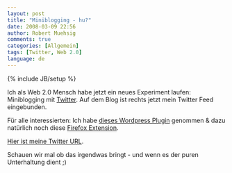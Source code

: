 ```yaml
---
layout: post
title: "Miniblogging - hu?"
date: 2008-03-09 22:56
author: Robert Muehsig
comments: true
categories: [Allgemein]
tags: [Twitter, Web 2.0]
language: de
---
```

{% include JB/setup %}
<p>Ich als Web 2.0 Mensch habe jetzt ein neues Experiment laufen: Miniblogging mit <a href="http://twitter.com/home">Twitter</a>. Auf dem Blog ist rechts jetzt mein Twitter Feed eingebunden.</p>  <p>F&#252;r alle interessierten: Ich habe <a href="http://www.velvet.id.au/twitter-wordpress-sidebar-widget/">dieses Wordpress Plugin</a> genommen &amp; dazu nat&#252;rlich noch diese <a href="https://addons.mozilla.org/de/firefox/addon/4664">Firefox Extension</a>.</p>  <p><a href="http://twitter.com/robert0muehsig">Hier ist meine Twitter URL</a>.</p>  <p>Schauen wir mal ob das irgendwas bringt - und wenn es der puren Unterhaltung dient ;)</p>

